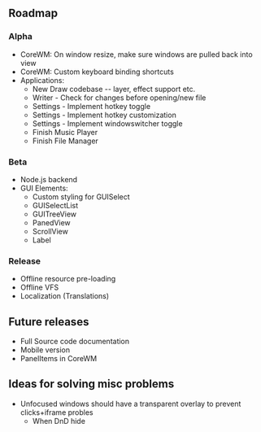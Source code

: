 
## Roadmap

### Alpha

* CoreWM: On window resize, make sure windows are pulled back into view
* CoreWM: Custom keyboard binding shortcuts
* Applications:
  * New Draw codebase -- layer, effect support etc.
  * Writer - Check for changes before opening/new file
  * Settings - Implement hotkey toggle
  * Settings - Implement hotkey customization
  * Settings - Implement windowswitcher toggle
  * Finish Music Player
  * Finish File Manager

### Beta

* Node.js backend
* GUI Elements:
  * Custom styling for GUISelect
  * GUISelectList
  * GUITreeView
  * PanedView
  * ScrollView
  * Label

### Release

* Offline resource pre-loading
* Offline VFS
* Localization (Translations)

## Future releases
* Full Source code documentation
* Mobile version
* PanelItems in CoreWM

## Ideas for solving misc problems
* Unfocused windows should have a transparent overlay to prevent clicks+iframe probles
  * When DnD hide

